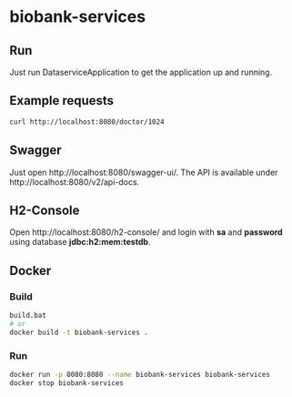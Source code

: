 # biobank-services

## Run

Just run DataserviceApplication to get the application up and running.

## Example requests

```bash
curl http://localhost:8080/doctor/1024
```

## Swagger

Just open http://localhost:8080/swagger-ui/. The API is available under http://localhost:8080/v2/api-docs.

## H2-Console

Open http://localhost:8080/h2-console/ and login with **sa** and **password** using database **jdbc:h2:mem:testdb**.

## Docker

### Build

```bash
build.bat
# or
docker build -t biobank-services .
```

### Run

```bash
docker run -p 8080:8080 --name biobank-services biobank-services
docker stop biobank-services
```
